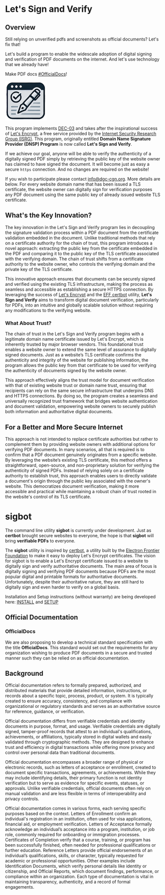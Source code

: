 # Let's Sign and Verify

## Overview

Still relying on unverified pdfs and screenshots as official documents? Let's fix that!

Let's build a program to enable the widescale adoption of digital signing and verification of PDF documents on the internet. And let's use technology that we already have! 

Make PDF docs [#OfficialDocs](#officaldocs)!

![Logo](./assets/SignVerify-logo.png)


This program implements [DEC-03](https://github.com/dgc-cgn/DEC/blob/main/challenges/dec-03.md) and takes after the inspirational success of [Let's Encrypt](https://letsencrypt.org/), a free service provided by the [Internet Security Research Group (ISRG)](https://www.abetterinternet.org/). This program, originally entitled **Domain Name Signature Provider (DNSP) Program** is now called **Let's Sign and Verify**.



If we achieve our goal, anyone will be able to verify the authenticity of a digitally signed PDF simply by retrieving the public key of the website owner has claimed to have signed the document. It will become just as easy a secure `https` connection. And no changes are required on the website!

If you wish to participate please contact [info@dgc-cgn.org](mailto:info@dgc-cgn.org). More details are below.
For every website domain name that has been issued a TLS certificate, the website owner can digitally sign for verification purposes any PDF document using the same public key of already issued website TLS certificate. 

## What's the Key Innovation?
The key innovation in the Let's Sign and Verify program lies in decoupling the signature validation process within a PDF document from the certificate validation embedded in the document. Unlike traditional methods that rely on a certificate authority for the chain of trust, this program introduces a novel approach: extracting the public key from the certificate embedded in the PDF and comparing it to the public key of the TLS certificate associated with the verifying domain. The chain of trust shifts from a certificate authority to the website owner, who controls the verifying domain and the private key of the TLS certificate. 

This innovative approach ensures that documents can be securely signed and verified using the existing TLS infrastructure, making the process as seamless and accessible as establishing a secure HTTPS connection. By leveraging the success of [Let's Encrypt](https://letsencrypt.org/) and the [EFF certbot](https://certbot.eff.org/) utility, **Let's Sign and Verify** aims to transform digital document verification, particularly for PDFs, into an intuitive and globally scalable solution without requiring any modifications to the verifying website.

### What About Trust?

The chain of trust in the Let's Sign and Verify program begins with a legitimate domain name certificate issued by Let's Encrypt, which is inherently trusted by major browser vendors. This foundational trust enables a website owner to extend the same level of assurance to digitally signed documents. Just as a website’s TLS certificate confirms the authenticity and integrity of the website for publishing information, the program allows the public key from that certificate to be used for verifying the authenticity of documents signed by the website owner. 

This approach effectively aligns the trust model for document verification with that of existing website trust or domain name trust, ensuring that recipients can rely on the same secure infrastructure that underpins DNS and HTTPS connections. By doing so, the program creates a seamless and universally recognized trust framework that bridges website authentication and document validation, empowering website owners to securely publish both information and authoritative digital documents.

## For a Better and More Secure Internet

This approach is not intended to replace certificate authorities but rather to complement them by providing website owners with additional options for verifying PDF documents. In many scenarios, all that is required is to confirm that a PDF document genuinely originates from a specific website. By leveraging the website’s existing TLS certificate, this method offers a straightforward, open-source, and non-proprietary solution for verifying the authenticity of signed PDFs. Instead of relying solely on a certificate authority to establish trust, this approach enables users to directly validate a document's origin through the public key associated with the owner's website. This democratizes document verification, making it more accessible and practical while maintaining a robust chain of trust rooted in the website's control of its TLS certificate.

# sigbot

The command line utility **sigbot** is currently under development. Just as **certbot** brought secure websites to everyone, the hope is that **sigbot** will bring **verifiable PDFs** to everyone.

The **sigbot** utility is inspired by [certbot](https://github.com/certbot), a utility built by the [Electron Frontier Foundation](https://www.eff.org/) to make it easy to deploy Let's Encrypt certificates. The vision for sigbot is to enable a Let's Encrypt certificate issued to a website to digitally sign and verify authoritative documents. The main area of focus is digitally signing and verifying PDF documents because PDFs are the most popular digital and printable formats for authoritative documents. Unfortunately, despite their authoritative nature, they are still hard to digitally sign and even harder to verify on a global basis.

Installation and Setup instructions (without warranty) are being developed here: [INSTALL](INSTALL.md) and [SETUP](SETUP.MD)

## Official Documentation

### OfficialDocs

We are also proposing to develop a technical standard specification with the title **OfficialDocs**. This standard would set out the requirements for any organization wishing to produce PDF documents in a secure and trusted manner such they can be relied on as official documentation. 

## Background

Official documentation refers to formally prepared, authorized, and distributed materials that provide detailed information, instructions, or records about a specific topic, process, product, or system. It is typically created to ensure accuracy, consistency, and compliance with organizational or regulatory standards and serves as an authoritative source for reference, guidance, or verification.

Official documentation differs from verifiable credentials and identity documents in purpose, format, and usage. Verifiable credentials are digitally signed, tamper-proof records that attest to an individual's qualifications, achievements, or affiliations, typically stored in digital wallets and easily validated through cryptographic methods. They are designed to enhance trust and efficiency in digital transactions while offering more privacy and control over personal data than traditional documents.

Official documentation encompasses a broader range of physical or electronic records, such as letters of acceptance or enrollment, created to document specific transactions, agreements, or achievements. While they may include identifying details, their primary function is not identity verification but to serve as evidence for specific events, statuses, or approvals. Unlike verifiable credentials, official documents often rely on manual validation and are less flexible in terms of interoperability and privacy controls.

Official documentation comes in various forms, each serving specific purposes based on the context. Letters of Enrollment confirm an individual's registration in an institution, often used for visa applications, financial aid, or employment verification. Letters of Acceptance formally acknowledge an individual’s acceptance into a program, institution, or job role, commonly required for onboarding or immigration processes. Certificates of Completion verify that a course, training, or program has been successfully finished, often needed for professional qualifications or further education. Reference Letters provide official endorsements of an individual’s qualifications, skills, or character, typically requested for academic or professional opportunities. Other examples include Identification Documents, which verify personal details like identity or citizenship, and Official Reports, which document findings, performance, or compliance within an organization. Each type of documentation is vital in maintaining transparency, authenticity, and a record of formal engagements.


